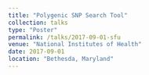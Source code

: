 ```yaml
---
title: "Polygenic SNP Search Tool"
collection: talks
type: "Poster"
permalink: /talks/2017-09-01-sfu
venue: "National Institutes of Health"
date: 2017-09-01
location: "Bethesda, Maryland"
---
```

